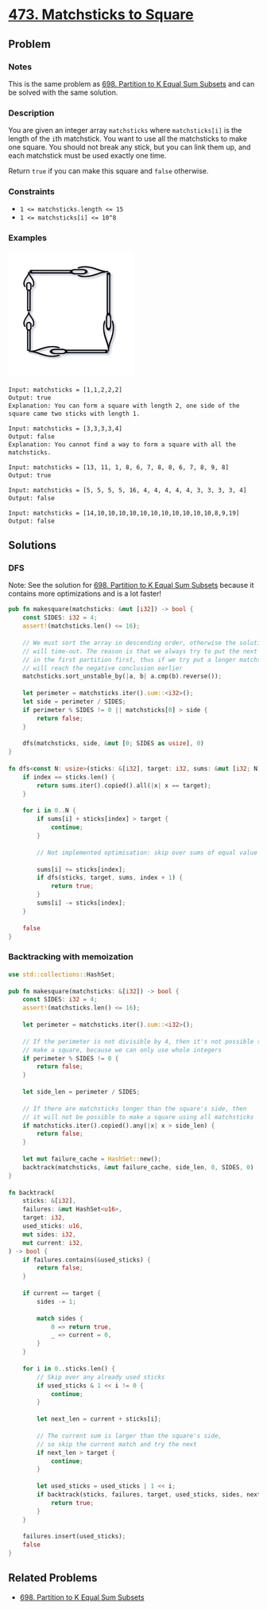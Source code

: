 # [473. Matchsticks to Square](https://leetcode.com/problems/matchsticks-to-square/)

## Problem

### Notes

This is the same problem
as [698. Partition to K Equal Sum Subsets](/leetcode/600%20-%20699/698%20-%20Partition%20to%20K%20Equal%20Sum%20Subsets.md)
and can be solved with the same solution.

### Description

You are given an integer array `matchsticks` where `matchsticks[i]` is the
length of the `i`th matchstick. You want to use all the matchsticks to make one
square. You should not break any stick, but you can link them up, and each
matchstick must be used exactly one time.

Return `true` if you can make this square and `false` otherwise.

### Constraints

* `1 <= matchsticks.length <= 15`
* `1 <= matchsticks[i] <= 10^8`

### Examples

![image](resources/473/ex1.jpg)

```text
Input: matchsticks = [1,1,2,2,2]
Output: true
Explanation: You can form a square with length 2, one side of the square came two sticks with length 1.
```

```text
Input: matchsticks = [3,3,3,3,4]
Output: false
Explanation: You cannot find a way to form a square with all the matchsticks.
```

```text
Input: matchsticks = [13, 11, 1, 8, 6, 7, 8, 8, 6, 7, 8, 9, 8]
Output: true
```

```text
Input: matchsticks = [5, 5, 5, 5, 16, 4, 4, 4, 4, 4, 3, 3, 3, 3, 4]
Output: false
```

```text
Input: matchsticks = [14,10,10,10,10,10,10,10,10,10,10,10,8,9,19]
Output: false
```

## Solutions

### DFS

Note: See the solution
for [698. Partition to K Equal Sum Subsets](/leetcode/600%20-%20699/698%20-%20Partition%20to%20K%20Equal%20Sum%20Subsets.md)
because it contains more optimizations and is a lot faster!

```rust
pub fn makesquare(matchsticks: &mut [i32]) -> bool {
    const SIDES: i32 = 4;
    assert!(matchsticks.len() <= 16);

    // We must sort the array in descending order, otherwise the solution 
    // will time-out. The reason is that we always try to put the next matchstick
    // in the first partition first, thus if we try put a longer matchstick, we 
    // will reach the negative conclusion earlier
    matchsticks.sort_unstable_by(|a, b| a.cmp(b).reverse());

    let perimeter = matchsticks.iter().sum::<i32>();
    let side = perimeter / SIDES;
    if perimeter % SIDES != 0 || matchsticks[0] > side {
        return false;
    }

    dfs(matchsticks, side, &mut [0; SIDES as usize], 0)
}

fn dfs<const N: usize>(sticks: &[i32], target: i32, sums: &mut [i32; N], index: usize) -> bool {
    if index == sticks.len() {
        return sums.iter().copied().all(|x| x == target);
    }

    for i in 0..N {
        if sums[i] + sticks[index] > target {
            continue;
        }

        // Not implemented optimisation: skip over sums of equal value

        sums[i] += sticks[index];
        if dfs(sticks, target, sums, index + 1) {
            return true;
        }
        sums[i] -= sticks[index];
    }

    false
}
```

### Backtracking with memoization

```rust
use std::collections::HashSet;

pub fn makesquare(matchsticks: &[i32]) -> bool {
    const SIDES: i32 = 4;
    assert!(matchsticks.len() <= 16);

    let perimeter = matchsticks.iter().sum::<i32>();

    // If the perimeter is not divisible by 4, then it's not possible to
    // make a square, because we can only use whole integers
    if perimeter % SIDES != 0 {
        return false;
    }

    let side_len = perimeter / SIDES;

    // If there are matchsticks longer than the square's side, then
    // it will not be possible to make a square using all matchsticks
    if matchsticks.iter().copied().any(|x| x > side_len) {
        return false;
    }

    let mut failure_cache = HashSet::new();
    backtrack(matchsticks, &mut failure_cache, side_len, 0, SIDES, 0)
}

fn backtrack(
    sticks: &[i32],
    failures: &mut HashSet<u16>,
    target: i32,
    used_sticks: u16,
    mut sides: i32,
    mut current: i32,
) -> bool {
    if failures.contains(&used_sticks) {
        return false;
    }

    if current == target {
        sides -= 1;

        match sides {
            0 => return true,
            _ => current = 0,
        }
    }

    for i in 0..sticks.len() {
        // Skip over any already used sticks
        if used_sticks & 1 << i != 0 {
            continue;
        }

        let next_len = current + sticks[i];

        // The current sum is larger than the square's side,
        // so skip the current match and try the next
        if next_len > target {
            continue;
        }

        let used_sticks = used_sticks | 1 << i;
        if backtrack(sticks, failures, target, used_sticks, sides, next_len) {
            return true;
        }
    }

    failures.insert(used_sticks);
    false
}
```

## Related Problems

* [698. Partition to K Equal Sum Subsets](/leetcode/600%20-%20699/698%20-%20Partition%20to%20K%20Equal%20Sum%20Subsets.md)
